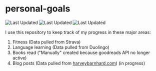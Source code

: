 # personal-goals
![Last Updated](https://img.shields.io/date/1624499136?color=FC4C02&label=Fitness%20Updated&logo=strava)
![Last Updated](https://img.shields.io/date/1624499136?color=7ac70c&label=Language%20Updated&logo=duolingo)
![Last Updated](https://img.shields.io/date/1624499136?color=e9e5cd&label=Books%20Updated&logo=goodreads)

I use this repository to keep track of my progress in these major areas:

1. Fitness (Data pulled from Strava)
2. Language learning (Data pulled from Duolingo)
3. Books read ("Manually" created because goodreads API no longer active)
4. Blog posts (Data pulled from [harveybarnhard.com](https://harveybarnhard.com)) (in progress)
